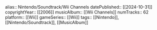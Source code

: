 alias:: Nintendo/Soundtrack/Wii Channels
datePublished:: [[2024-10-31]]
copyrightYear:: [[2006]] 
musicAlbum:: [[Wii Channels]]
numTracks:: 62
platform:: [[Wii]]
gameSeries:: [[Wii]]
tags:: [[Nintendo]], [[Nintendo/Soundtrack]], [[MusicAlbum]]
